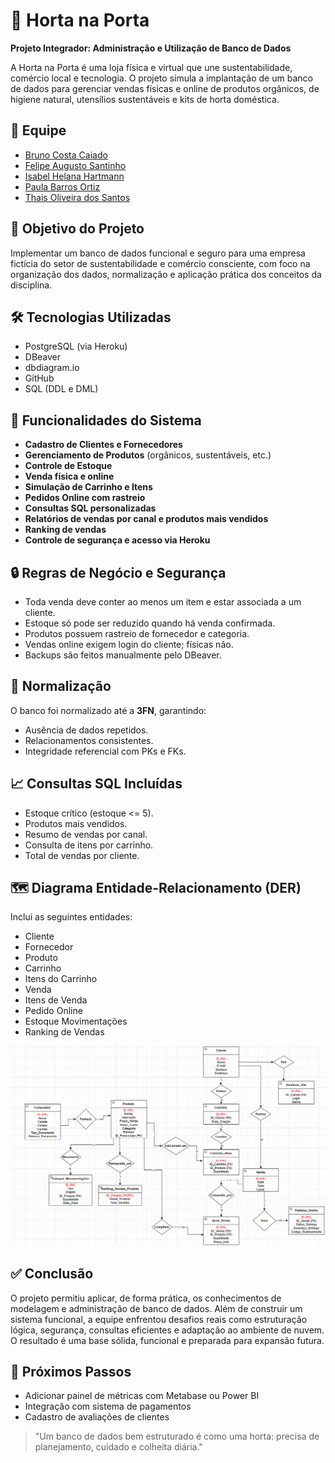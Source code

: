 # 🌱 Horta na Porta 

**Projeto Integrador: Administração e Utilização de Banco de Dados**

A Horta na Porta é uma loja física e virtual que une sustentabilidade, comércio local e tecnologia. O projeto simula a implantação de um banco de dados para gerenciar vendas físicas e online de produtos orgânicos, de higiene natural, utensílios sustentáveis e kits de horta doméstica. 

## 👥 Equipe 

- [Bruno Costa Caiado](https://github.com/costacaiado)
- [Felipe Augusto Santinho](https://github.com/felipe-santinho)
- [Isabel Helana Hartmann](https://github.com/belhartmann)
- [Paula Barros Ortiz](https://github.com/paulabortiz)
- [Thais Oliveira dos Santos](https://github.com/thaismarino)

## 🎯 Objetivo do Projeto 

Implementar um banco de dados funcional e seguro para uma empresa fictícia do setor de sustentabilidade e comércio consciente, com foco na organização dos dados, normalização e aplicação prática dos conceitos da disciplina. 

## 🛠️ Tecnologias Utilizadas

- PostgreSQL (via Heroku)
- DBeaver
- dbdiagram.io
- GitHub
- SQL (DDL e DML)

## 📂 Funcionalidades do Sistema 

- **Cadastro de Clientes e Fornecedores**
- **Gerenciamento de Produtos** (orgânicos, sustentáveis, etc.)
- **Controle de Estoque**
- **Venda física e online**
- **Simulação de Carrinho e Itens**
- **Pedidos Online com rastreio**
- **Consultas SQL personalizadas**
- **Relatórios de vendas por canal e produtos mais vendidos**
- **Ranking de vendas**
- **Controle de segurança e acesso via Heroku**

## 🔒 Regras de Negócio e Segurança 

- Toda venda deve conter ao menos um item e estar associada a um cliente.
- Estoque só pode ser reduzido quando há venda confirmada.
- Produtos possuem rastreio de fornecedor e categoria.
- Vendas online exigem login do cliente; físicas não.
- Backups são feitos manualmente pelo DBeaver.

## 🧠 Normalização 

O banco foi normalizado até a **3FN**, garantindo:
- Ausência de dados repetidos.
- Relacionamentos consistentes.
- Integridade referencial com PKs e FKs.

## 📈 Consultas SQL Incluídas 

- Estoque crítico (estoque <= 5).
- Produtos mais vendidos.
- Resumo de vendas por canal.
- Consulta de itens por carrinho.
- Total de vendas por cliente.

## 🗺️ Diagrama Entidade-Relacionamento (DER)

Inclui as seguintes entidades:
- Cliente
- Fornecedor
- Produto
- Carrinho
- Itens do Carrinho
- Venda
- Itens de Venda
- Pedido Online
- Estoque Movimentações
- Ranking de Vendas

![DER do projeto Horta na Porta](der_horta_na_porta.png)

## ✅ Conclusão 

O projeto permitiu aplicar, de forma prática, os conhecimentos de modelagem e administração de banco de dados. Além de construir um sistema funcional, a equipe enfrentou desafios reais como estruturação lógica, segurança, consultas eficientes e adaptação ao ambiente de nuvem. O resultado é uma base sólida, funcional e preparada para expansão futura. 

## 📌 Próximos Passos 

- Adicionar painel de métricas com Metabase ou Power BI
- Integração com sistema de pagamentos
- Cadastro de avaliações de clientes

> "Um banco de dados bem estruturado é como uma horta: precisa de planejamento, cuidado e colheita diária." 
